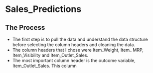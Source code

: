 # Sales_Predictions
## The Process
- The first step is to pull the data and understand the data structure before selecting the column headers and cleaning the data. 
-	The column headers that I chose were Item_Weight, Item_ MRP, Item_Visibility and Item_Outlet_Sales. 
-	The most important column header is the outcome variable, Item_Outlet_Sales. This column 
